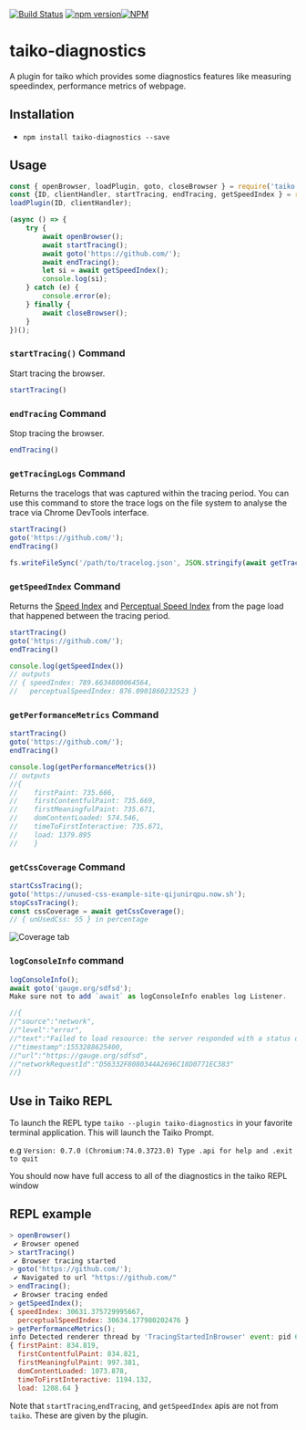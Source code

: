 [![Build Status](https://dev.azure.com/saikrishna321/taiko-diagnostics/_apis/build/status/saikrishna321.taiko-diagnostics?branchName=master)](https://dev.azure.com/saikrishna321/taiko-diagnostics/_build/latest?definitionId=4&branchName=master) [![npm version](https://badge.fury.io/js/taiko-diagnostics.svg)](https://badge.fury.io/js/taiko-diagnostics)[![NPM](https://nodei.co/npm/taiko-diagnostics.png)](https://nodei.co/npm/taiko-diagnostics/)

# taiko-diagnostics

A plugin for taiko which provides some diagnostics features like measuring speedindex, performance metrics of webpage.

## Installation

* `npm install taiko-diagnostics --save`

## Usage

```javascript
const { openBrowser, loadPlugin, goto, closeBrowser } = require('taiko');
const {ID, clientHandler, startTracing, endTracing, getSpeedIndex } = require('taiko-diagnostics');
loadPlugin(ID, clientHandler);

(async () => {
    try {
        await openBrowser();
        await startTracing();
        await goto('https://github.com/');
        await endTracing();
        let si = await getSpeedIndex();
        console.log(si);
    } catch (e) {
        console.error(e);
    } finally {
        await closeBrowser();
    }
})();
```

### `startTracing()` Command

Start tracing the browser.

```js
startTracing()
```

### `endTracing` Command

Stop tracing the browser.

```js
endTracing()
```

### `getTracingLogs` Command

Returns the tracelogs that was captured within the tracing period. You can use this command to store the trace logs on the file system to analyse the trace via Chrome DevTools interface.

```js
startTracing()
goto('https://github.com/');
endTracing()

fs.writeFileSync('/path/to/tracelog.json', JSON.stringify(await getTracingLogs()))
```

### `getSpeedIndex` Command

Returns the [Speed Index](https://sites.google.com/a/webpagetest.org/docs/using-webpagetest/metrics/speed-index) and [Perceptual Speed Index](https://developers.google.com/web/tools/lighthouse/audits/speed-index) from the page load that happened between the tracing period.

```js
startTracing()
goto('https://github.com/');
endTracing()

console.log(getSpeedIndex())
// outputs
// { speedIndex: 789.6634800064564,
//   perceptualSpeedIndex: 876.0901860232523 }
```

### `getPerformanceMetrics` Command

```js
startTracing()
goto('https://github.com/');
endTracing()

console.log(getPerformanceMetrics())
// outputs
//{
//    firstPaint: 735.666,
//    firstContentfulPaint: 735.669,
//    firstMeaningfulPaint: 735.671,
//    domContentLoaded: 574.546,
//    timeToFirstInteractive: 735.671,
//    load: 1379.895
//    }
```

### `getCssCoverage` Command

```js
startCssTracing();
goto('https://unused-css-example-site-qijunirqpu.now.sh');
stopCssTracing();
const cssCoverage = await getCssCoverage();
// { unUsedCss: 55 } in percentage
```

![Coverage tab](https://raw.githubusercontent.com/saikrishna321/taiko-diagnostics/master/images/css.png)


### `logConsoleInfo` command
```js
logConsoleInfo(); 
await goto('gauge.org/sdfsd');
Make sure not to add `await` as logConsoleInfo enables log Listener.

//{  
//"source":"network",
//"level":"error",
//"text":"Failed to load resource: the server responded with a status of 404 ()",
//"timestamp":1553288625400,
//"url":"https://gauge.org/sdfsd",
//"networkRequestId":"D56332F8080344A2696C18D0771EC383"
//}

```

## Use in Taiko REPL

To launch the REPL type `taiko --plugin taiko-diagnostics` in your favorite terminal application. This will launch the Taiko Prompt.

e.g
`Version: 0.7.0 (Chromium:74.0.3723.0)
Type .api for help and .exit to quit`


You should now have full access to all of the diagnostics in the taiko REPL window

## REPL example

```js
> openBrowser()
 ✔ Browser opened
> startTracing()
 ✔ Browser tracing started
> goto('https://github.com/');
 ✔ Navigated to url "https://github.com/"
> endTracing();
 ✔ Browser tracing ended
> getSpeedIndex();
{ speedIndex: 30631.375729995667,
  perceptualSpeedIndex: 30634.177980202476 }
> getPerformanceMetrics();
info Detected renderer thread by 'TracingStartedInBrowser' event: pid 69317, tid 775
{ firstPaint: 834.819,
  firstContentfulPaint: 834.821,
  firstMeaningfulPaint: 997.381,
  domContentLoaded: 1073.878,
  timeToFirstInteractive: 1194.132,
  load: 1208.64 }
  ```

Note that `startTracing`,`endTracing`, and `getSpeedIndex` apis are not from `taiko`. These are given by the plugin.
